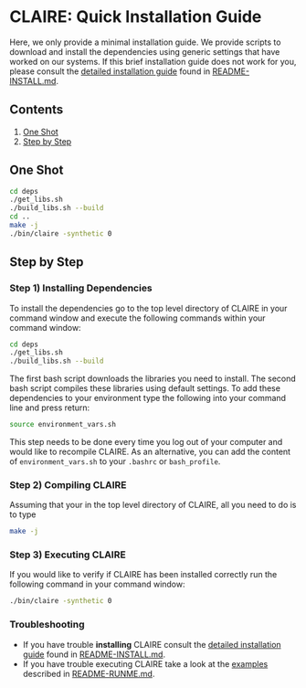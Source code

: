 # CLAIRE: Quick Installation Guide

Here, we only provide a minimal installation guide. We provide scripts to download and install the dependencies using generic settings that have worked on our systems. If this brief installation guide does not work for you, please consult the [detailed installation guide](README-INSTALL.md) found in [README-INSTALL.md](README-INSTALL.md).

## Contents
1. [One Shot](#oneshot)
2. [Step by Step](#stepbystep)

## One Shot <a name="oneshot"></a>


```bash
cd deps
./get_libs.sh
./build_libs.sh --build
cd ..
make -j
./bin/claire -synthetic 0
```

## Step by Step  <a name="stepbystep"></a>


### Step 1) Installing Dependencies

To install the dependencies go to the top level directory of CLAIRE in your command window and execute the following commands within your command window:

```bash
cd deps
./get_libs.sh
./build_libs.sh --build
```

The first bash script downloads the libraries you need to install. The second bash script compiles these libraries using default settings. To add these dependencies to your environment type the following into your command line and press return:

```bash
source environment_vars.sh
```

This step needs to be done every time you log out of your computer and would like to recompile CLAIRE. As an alternative, you can add the content of `environment_vars.sh` to your `.bashrc` or `bash_profile`.

### Step 2) Compiling CLAIRE

Assuming that your in the top level directory of CLAIRE, all you need to do is to type

```bash
make -j
```

### Step 3) Executing CLAIRE

If you would like to verify if CLAIRE has been installed correctly run the following command in your command window:

```bash
./bin/claire -synthetic 0
```


### Troubleshooting

* If you have trouble **installing** CLAIRE consult the [detailed installation guide](README-INSTALL.md) found in [README-INSTALL.md](README-INSTALL.md).
* If you have trouble executing CLAIRE take a look at the [examples](README-RUNME.md) described in [README-RUNME.md](README-RUNME.md).
